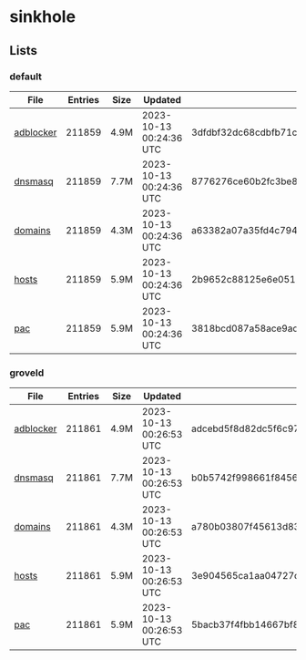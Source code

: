 # sinkhole

## Lists

### default

|File|Entries|Size|Updated|Hash|
|-|-|-|-|-|
|[adblocker](https://raw.githubusercontent.com/groveld/sinkhole/lists/default/adblocker.txt)|211859|4.9M|2023-10-13 00:24:36 UTC|3dfdbf32dc68cdbfb71cf78a21cfb5653d587957944b4f87de485a20f539f75d|
|[dnsmasq](https://raw.githubusercontent.com/groveld/sinkhole/lists/default/dnsmasq.txt)|211859|7.7M|2023-10-13 00:24:36 UTC|8776276ce60b2fc3be89f764430ef58afef513d89d5edb686d57c6824ab8d9ba|
|[domains](https://raw.githubusercontent.com/groveld/sinkhole/lists/default/domains.txt)|211859|4.3M|2023-10-13 00:24:36 UTC|a63382a07a35fd4c79428bcb37d46665981b98dbac1affa5d0a876cdd0fa8c0c|
|[hosts](https://raw.githubusercontent.com/groveld/sinkhole/lists/default/hosts.txt)|211859|5.9M|2023-10-13 00:24:36 UTC|2b9652c88125e6e0515e10fe734f66350ca6505ad6c0dcc41021eed8c3e70fef|
|[pac](https://raw.githubusercontent.com/groveld/sinkhole/lists/default/pac.txt)|211859|5.9M|2023-10-13 00:24:36 UTC|3818bcd087a58ace9ac74a58e0fc0d6beeb989d01960db22afab0eb99543df07|

### groveld

|File|Entries|Size|Updated|Hash|
|-|-|-|-|-|
|[adblocker](https://raw.githubusercontent.com/groveld/sinkhole/lists/groveld/adblocker.txt)|211861|4.9M|2023-10-13 00:26:53 UTC|adcebd5f8d82dc5f6c9745f86aaebdb72d3cffa53a2e7e3336353e328108caad|
|[dnsmasq](https://raw.githubusercontent.com/groveld/sinkhole/lists/groveld/dnsmasq.txt)|211861|7.7M|2023-10-13 00:26:53 UTC|b0b5742f998661f8456c701b8f2f444ee4e877dd60bea0db0cb81c8af0d89476|
|[domains](https://raw.githubusercontent.com/groveld/sinkhole/lists/groveld/domains.txt)|211861|4.3M|2023-10-13 00:26:53 UTC|a780b03807f45613d83d85938555d99bd0a095958d502f9d99f8b6685d69f538|
|[hosts](https://raw.githubusercontent.com/groveld/sinkhole/lists/groveld/hosts.txt)|211861|5.9M|2023-10-13 00:26:53 UTC|3e904565ca1aa04727c1b17e5c4644528a6dc3a3cf3c9a32ec66c52322cd0e98|
|[pac](https://raw.githubusercontent.com/groveld/sinkhole/lists/groveld/pac.txt)|211861|5.9M|2023-10-13 00:26:53 UTC|5bacb37f4fbb14667bf8c0cd8bd34c2a68d6a329ace91b60889d6cb39038f1f4|
